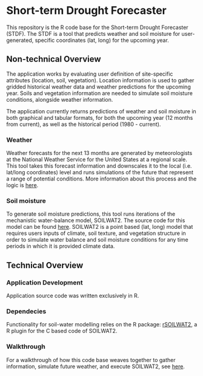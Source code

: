 # Short-term Drought Forecaster

This repository is the R code base for the Short-term Drought Forecaster (STDF). The STDF is 
a tool that predicts weather and soil moisture for user-generated, specific coordinates (lat, long) 
for the upcoming year. 

## Non-technical Overview

The application works by evaluating user definition of site-specific attributes (location, soil, vegetation). 
Location information is used to gather gridded historical weather data and weather predictions for the 
upcoming year. Soils and vegetation information are needed to simulate soil moisture conditions, alongside
weather information. 

The application currently returns predictions of weather and soil moisture in both graphical and tabular formats,
for both the upcoming year (12 months from current), as well as the historical period (1980 - current).

### Weather

Weather forecasts for the next 13 months are generated by meteorologists at the National 
Weather Service for the United States at a regional scale. This tool takes this forecast information 
and downscales it to the local (i.e. lat/long coordinates) level and runs simulations of the future 
that represent a range of potential conditions. More information about this process and the logic is 
[here](https://code.chs.usgs.gov/candrews/shorttermdroughtforecaster/-/blob/master/Documentation/WeatherLogicStepbyStep.md).

### Soil moisture

To generate soil moisture predictions, this tool runs iterations of the mechanistic water-balance model,
SOILWAT2. The source code for this model can be found [here](https://github.com/DrylandEcology/SOILWAT2). 
SOILWAT2 is a point based (lat, long) model that requires users inputs of climate, soil texture, and 
vegetation structure in order to simulate water balance and soil moisture conditions
for any time periods in which it is provided climate data.

## Technical Overview

### Application Development

Application source code was written exclusively in R. 

### Dependecies
Functionality for soil-water modelling relies on the R package: [rSOILWAT2](https://github.com/DrylandEcology/rSOILWAT2),
a R plugin for the C based code of SOILWAT2.

### Walkthrough

For a walkthrough of how this code base weaves together to gather information, simulate future weather, and execute SOILWAT2, 
see [here]().




